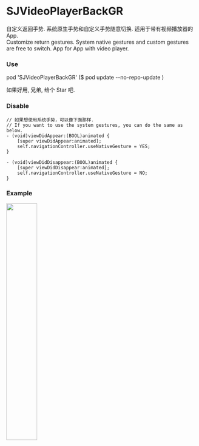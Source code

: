 # SJVideoPlayerBackGR
自定义返回手势. 系统原生手势和自定义手势随意切换. 适用于带有视频播放器的App.    
Customize return gestures. System native gestures and custom gestures are free to switch. App for App with video player.

### Use
pod 'SJVideoPlayerBackGR' ($ pod update --no-repo-update )

如果好用, 兄弟, 给个 Star 吧.

### Disable 
```
// 如果想使用系统手势，可以像下面那样. 
// If you want to use the system gestures, you can do the same as below.
- (void)viewDidAppear:(BOOL)animated {
    [super viewDidAppear:animated];
    self.navigationController.useNativeGesture = YES;
}

- (void)viewDidDisappear:(BOOL)animated {
    [super viewDidDisappear:animated];
    self.navigationController.useNativeGesture = NO;
}
```
### Example
<img src="https://github.com/changsanjiang/SJVideoPlayerBackGR/blob/master/SJBackGRProject/SJBackGRProject/GestrueSample.gif" width="40%">    



